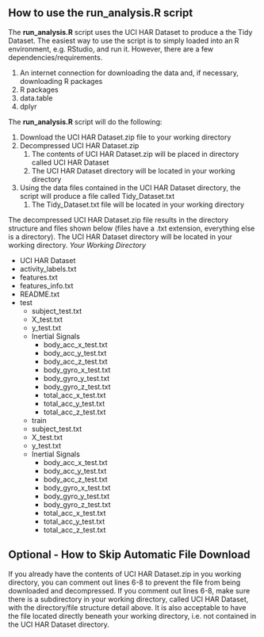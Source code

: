 How to use the **run_analysis.R** script
----------------------------------------
The **run_analysis.R** script uses the UCI HAR Dataset to produce a the Tidy Dataset.  The easiest way to use the script is to simply loaded into an R environment, e.g. RStudio, and run it.  However, there are a few dependencies/requirements.

1. An internet connection for downloading the data and, if necessary, downloading R packages
2. R packages
  1. data.table
  2. dplyr

The **run_analysis.R** script will do the following:

1. Download the UCI HAR Dataset.zip file to your working directory
2. Decompressed UCI HAR Dataset.zip
    1. The contents of UCI HAR Dataset.zip will be placed in directory called UCI HAR Dataset
	2. The UCI HAR Dataset directory will be located in your working directory
3. Using the data files contained in the UCI HAR Dataset directory, the script will produce a file called Tidy_Dataset.txt
    1. The Tidy_Dataset.txt file will be located in your working directory

The decompressed UCI HAR Dataset.zip file results in the directory structure and files shown below (files have a .txt extension, everything else is a directory). The UCI HAR Dataset directory will be located in your working directory.
*Your Working Directory*
* UCI HAR Dataset
 * activity_labels.txt
 * features.txt
 * features_info.txt
 * README.txt
 * test
    * subject_test.txt
    * X_test.txt
    * y_test.txt
    * Inertial Signals
        * body_acc_x_test.txt
        * body_acc_y_test.txt
        * body_acc_z_test.txt
        * body_gyro_x_test.txt
        * body_gyro_y_test.txt
        * body_gyro_z_test.txt
        * total_acc_x_test.txt
        * total_acc_y_test.txt
        * total_acc_z_test.txt
    * train
     * subject_test.txt
     * X_test.txt
     * y_test.txt
     * Inertial Signals
         * body_acc_x_test.txt
         * body_acc_y_test.txt
         * body_acc_z_test.txt
         * body_gyro_x_test.txt
         * body_gyro_y_test.txt
         * body_gyro_z_test.txt
         * total_acc_x_test.txt
         * total_acc_y_test.txt
         * total_acc_z_test.txt

Optional - How to Skip Automatic File Download
----------------------------------------------
If you already have the contents of UCI HAR Dataset.zip in you working directory, you can comment out lines 6-8 to prevent the file from being downloaded and decompressed.  If you comment out lines 6-8, make sure there is a subdirectory in your working directory, called UCI HAR Dataset, with the directory/file structure detail above.  It is also acceptable to have the file located directly beneath your working directory, i.e. not contained in the UCI HAR Dataset directory.
